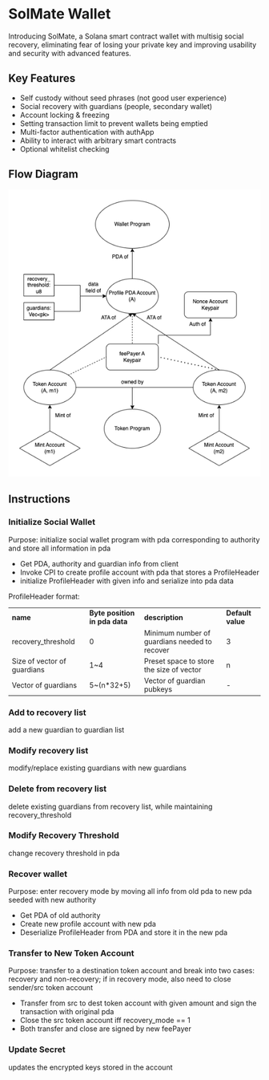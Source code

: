 # SolMate Wallet

Introducing SolMate, a Solana smart contract wallet with multisig social recovery, eliminating fear of losing your private key and improving usability and security with advanced features.

## Key Features

- Self custody without seed phrases (not good user experience)
- Social recovery with guardians (people, secondary wallet)
- Account locking & freezing
- Setting transaction limit to prevent wallets being emptied
- Multi-factor authentication with authApp
- Ability to interact with arbitrary smart contracts
- Optional whitelist checking

## Flow Diagram

![flow-diagram](./media/flow.png)

## Instructions

### Initialize Social Wallet

Purpose: initialize social wallet program with pda corresponding to authority and store all information in pda

- Get PDA, authority and guardian info from client
- Invoke CPI to create profile account with pda that stores a ProfileHeader
- initialize ProfileHeader with given info and serialize into pda data

ProfileHeader format:
<table>
  <tr>
   <td>
    <strong>name</strong>
   </td>
   <td><strong>Byte position in pda data </strong>
   </td>
   <td><strong>description</strong>
   </td>
   <td><strong>Default value</strong>
   </td>
  </tr>
  <tr>
   <td>recovery_threshold
   </td>
   <td>0
   </td>
   <td>Minimum number of guardians needed to recover
   </td>
   <td>3
   </td>
  </tr>
  <tr>
   <td>Size of vector of guardians
   </td>
   <td>1~4
   </td>
   <td>Preset space to store the size of vector
   </td>
   <td>n
   </td>
  </tr>
  <tr>
   <td>Vector of guardians
   </td>
   <td>5~(n*32+5)
   </td>
   <td>Vector of guardian pubkeys
   </td>
   <td>-
   </td>
  </tr>
</table>

### Add to recovery list

add a new guardian to guardian list

### Modify recovery list

modify/replace existing guardians with new guardians

### Delete from recovery list

delete existing guardians from recovery list, while maintaining recovery_threshold

### Modify Recovery Threshold

change recovery threshold in pda

### Recover wallet

Purpose: enter recovery mode by moving all info from old pda to new pda seeded with new authority

- Get PDA of old authority
- Create new profile account with new pda
- Deserialize ProfileHeader from PDA and store it in the new pda

### Transfer to New Token Account

Purpose: transfer to a destination token account and break into two cases: recovery and non-recovery; if in recovery mode, also need to close sender/src token account

- Transfer from src to dest token account with given amount and sign the transaction with original pda
- Close the src token account iff recovery_mode == 1
- Both transfer and close are signed by new feePayer

### Update Secret

updates the encrypted keys stored in the account
